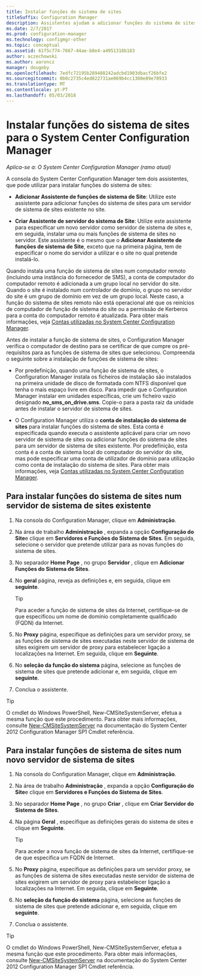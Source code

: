 ```yaml
---
title: Instalar funções do sistema de sites
titleSuffix: Configuration Manager
description: Assistentes ajudam a adicionar funções do sistema de sites a um servidor de sistema de sites de nova ou existente no site.
ms.date: 2/7/2017
ms.prod: configuration-manager
ms.technology: configmgr-other
ms.topic: conceptual
ms.assetid: 61f5c774-7667-44ae-b8e4-a4951318b183
author: aczechowski
ms.author: aaroncz
manager: dougeby
ms.openlocfilehash: 7edfc72195b289488242adcbd1903dbacf26bfe2
ms.sourcegitcommit: 0b0c2735c4ed822731ae069b4cc1380e89e78933
ms.translationtype: MT
ms.contentlocale: pt-PT
ms.lasthandoff: 05/03/2018
---
```

# <a name="install-site-system-roles-for-system-center-configuration-manager"></a>Instalar funções do sistema de sites para o System Center Configuration Manager

*Aplica-se a: O System Center Configuration Manager (ramo atual)*

A consola do System Center Configuration Manager tem dois assistentes, que pode utilizar para instalar funções do sistema de sites:  

-   **Adicionar Assistente de funções de sistema de Site**: Utilize este assistente para adicionar funções do sistema de sites para um servidor de sistema de sites existente no site.  

-   **Criar Assistente de servidor do sistema de Site**: Utilize este assistente para especificar um novo servidor como servidor de sistema de sites e, em seguida, instalar uma ou mais funções de sistema de sites no servidor. Este assistente é o mesmo que o **Adicionar Assistente de funções de sistema de Site**, exceto que na primeira página, tem de especificar o nome do servidor a utilizar e o site no qual pretende instalá-lo.  

Quando instala uma função de sistema de sites num computador remoto (incluindo uma instância do fornecedor de SMS), a conta de computador do computador remoto é adicionada a um grupo local no servidor do site. Quando o site é instalado num controlador de domínio, o grupo no servidor do site é um grupo de domínio em vez de um grupo local. Neste caso, a função do sistema de sites remoto não está operacional até que os reinícios de computador de função de sistema do site ou a permissão de Kerberos para a conta do computador remoto é atualizada. Para obter mais informações, veja [Contas utilizadas no System Center Configuration Manager](../../../../core/plan-design/hierarchy/accounts.md).  

Antes de instalar a função de sistema de sites, o Configuration Manager verifica o computador de destino para se certificar de que cumpre os pré-requisitos para as funções de sistema de sites que selecionou. Compreenda o seguinte sobre a instalação de funções de sistema de sites:  

-   Por predefinição, quando uma função de sistema de sites, o Configuration Manager instala os ficheiros de instalação são instalados na primeira unidade de disco de formatada com NTFS disponível que tenha o mais espaço livre em disco. Para impedir que o Configuration Manager instalar em unidades específicas, crie um ficheiro vazio designado **no_sms_on_drive.sms**. Copie-o para a pasta raiz da unidade antes de instalar o servidor de sistema de sites.  

-   O Configuration Manager utiliza o **conta de instalação do sistema de sites** para instalar funções do sistema de sites. Esta conta é especificada quando executa o assistente aplicável para criar um novo servidor de sistema de sites ou adicionar funções do sistema de sites para um servidor de sistema de sites existente. Por predefinição, esta conta é a conta de sistema local do computador do servidor do site, mas pode especificar uma conta de utilizador de domínio para utilização como conta de instalação do sistema de sites. Para obter mais informações, veja [Contas utilizadas no System Center Configuration Manager](../../../../core/plan-design/hierarchy/accounts.md).  

##  <a name="bkmk_Install"></a> Para instalar funções do sistema de sites num servidor de sistema de sites existente  

1.  Na consola do Configuration Manager, clique em **Administração**.  

2.  Na área de trabalho **Administração** , expanda a opção **Configuração do Site**e clique em **Servidores e Funções do Sistema de Sites**. Em seguida, selecione o servidor que pretende utilizar para as novas funções do sistema de sites.  

3.  No separador **Home Page** , no grupo **Servidor** , clique em **Adicionar Funções do Sistema de Sites**.  

4.  No **geral** página, reveja as definições e, em seguida, clique em **seguinte**.  

    > [!TIP]  
    >  Para aceder a função de sistema de sites da Internet, certifique-se de que especificou um nome de domínio completamente qualificado (FQDN) da Internet.  

5.  No **Proxy** página, especifique as definições para um servidor proxy, se as funções de sistema de sites executadas neste servidor de sistema de sites exigirem um servidor de proxy para estabelecer ligação a localizações na Internet. Em seguida, clique em **Seguinte**.  

6.  No **seleção da função do sistema** página, selecione as funções de sistema de sites que pretende adicionar e, em seguida, clique em **seguinte**.  

7.  Conclua o assistente.  

> [!TIP]  
>  O cmdlet do Windows PowerShell, New-CMSiteSystemServer, efetua a mesma função que este procedimento. Para obter mais informações, consulte [New-CMSiteSystemServer](http://go.microsoft.com/fwlink/p/?LinkID=271414) na documentação do System Center 2012 Configuration Manager SP1 Cmdlet referência.  

## <a name="to-install-site-system-roles-on-a-new-site-system-server"></a>Para instalar funções de sistema de sites num novo servidor de sistema de sites  

1.  Na consola do Configuration Manager, clique em **Administração**.  

2.  Na área de trabalho **Administração** , expanda a opção **Configuração do Site**e clique em **Servidores e Funções do Sistema de Sites**.  

3.  No separador **Home Page** , no grupo **Criar** , clique em **Criar Servidor do Sistema de Sites**.  

4.  Na página **Geral** , especifique as definições gerais do sistema de sites e clique em **Seguinte**.  

    > [!TIP]  
    >  Para aceder a nova função de sistema de sites da Internet, certifique-se de que especifica um FQDN de Internet.  

5.  No **Proxy** página, especifique as definições para um servidor proxy, se as funções de sistema de sites executadas neste servidor de sistema de sites exigirem um servidor de proxy para estabelecer ligação a localizações na Internet. Em seguida, clique em **Seguinte**.  

6.  No **seleção da função do sistema** página, selecione as funções de sistema de sites que pretende adicionar e, em seguida, clique em **seguinte**.  

7.  Conclua o assistente.  

> [!TIP]  
>  O cmdlet do Windows PowerShell, New-CMSiteSystemServer, efetua a mesma função que este procedimento. Para obter mais informações, consulte [New-CMSiteSystemServer](http://go.microsoft.com/fwlink/p/?LinkID=271414) na documentação do System Center 2012 Configuration Manager SP1 Cmdlet referência.  
